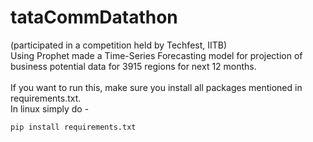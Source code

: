 # tataCommDatathon
(participated in a competition held by Techfest, IITB)\
Using Prophet made a Time-Series Forecasting model for projection of business potential data for 3915 regions for next 12 months.<br/><br/>
If you want to run this, make sure you install all packages mentioned in requirements.txt.\
In linux simply do - 
```sh
pip install requirements.txt
```
